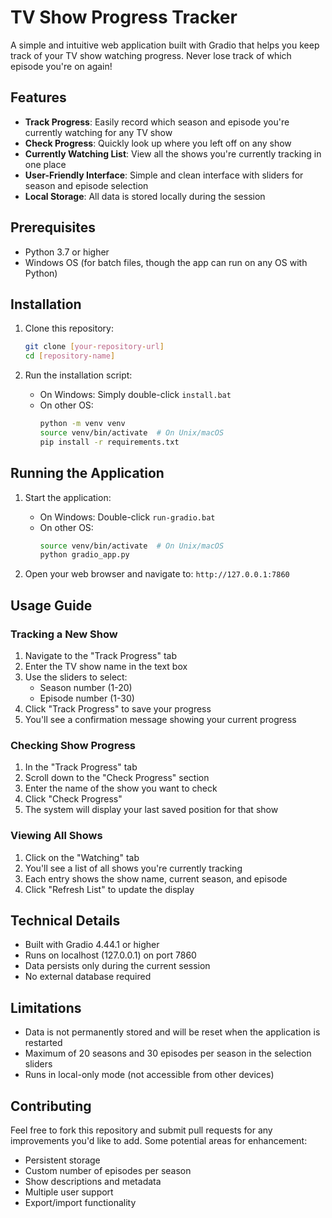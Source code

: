 # TV Show Progress Tracker

A simple and intuitive web application built with Gradio that helps you keep track of your TV show watching progress. Never lose track of which episode you're on again!

## Features

- **Track Progress**: Easily record which season and episode you're currently watching for any TV show
- **Check Progress**: Quickly look up where you left off on any show
- **Currently Watching List**: View all the shows you're currently tracking in one place
- **User-Friendly Interface**: Simple and clean interface with sliders for season and episode selection
- **Local Storage**: All data is stored locally during the session

## Prerequisites

- Python 3.7 or higher
- Windows OS (for batch files, though the app can run on any OS with Python)

## Installation

1. Clone this repository:
   ```bash
   git clone [your-repository-url]
   cd [repository-name]
   ```

2. Run the installation script:
   - On Windows: Simply double-click `install.bat`
   - On other OS:
     ```bash
     python -m venv venv
     source venv/bin/activate  # On Unix/macOS
     pip install -r requirements.txt
     ```

## Running the Application

1. Start the application:
   - On Windows: Double-click `run-gradio.bat`
   - On other OS:
     ```bash
     source venv/bin/activate  # On Unix/macOS
     python gradio_app.py
     ```

2. Open your web browser and navigate to: `http://127.0.0.1:7860`

## Usage Guide

### Tracking a New Show

1. Navigate to the "Track Progress" tab
2. Enter the TV show name in the text box
3. Use the sliders to select:
   - Season number (1-20)
   - Episode number (1-30)
4. Click "Track Progress" to save your progress
5. You'll see a confirmation message showing your current progress

### Checking Show Progress

1. In the "Track Progress" tab
2. Scroll down to the "Check Progress" section
3. Enter the name of the show you want to check
4. Click "Check Progress"
5. The system will display your last saved position for that show

### Viewing All Shows

1. Click on the "Watching" tab
2. You'll see a list of all shows you're currently tracking
3. Each entry shows the show name, current season, and episode
4. Click "Refresh List" to update the display

## Technical Details

- Built with Gradio 4.44.1 or higher
- Runs on localhost (127.0.0.1) on port 7860
- Data persists only during the current session
- No external database required

## Limitations

- Data is not permanently stored and will be reset when the application is restarted
- Maximum of 20 seasons and 30 episodes per season in the selection sliders
- Runs in local-only mode (not accessible from other devices)

## Contributing

Feel free to fork this repository and submit pull requests for any improvements you'd like to add. Some potential areas for enhancement:
- Persistent storage
- Custom number of episodes per season
- Show descriptions and metadata
- Multiple user support
- Export/import functionality

